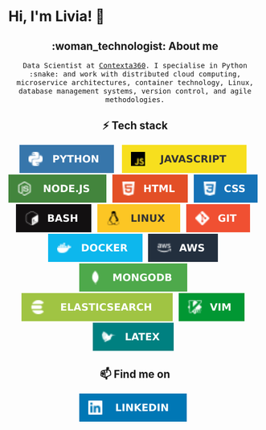 # Hi, I'm Livia! 👋

<h2  align="center">:woman_technologist: About me</h2>
<p align="center">
  <samp>Data Scientist at <a href="https://contexta360.com/">Contexta360</a>. I specialise in Python :snake: and work with distributed cloud computing, microservice architectures, container technology, Linux, database management systems, version control, and agile methodologies.
  </samp>
</p>

<h2 align="center">⚡ Tech stack</h2>
<p align="center">
  <img src="badges/python.svg" />&nbsp;&nbsp;&nbsp;
  <img src="badges/javascript.svg" />&nbsp;&nbsp;
  <img src="badges/nodejs.svg" />&nbsp;&nbsp;
  <img src="badges/html.svg" />&nbsp;&nbsp;
  <img src="badges/css.svg" />&nbsp;&nbsp;
  <img src="badges/bash.svg" />&nbsp;&nbsp;
  <img src="badges/linux.svg" />&nbsp;&nbsp;
  <img src="badges/git.svg" />&nbsp;&nbsp;
  <img src="badges/docker.svg" />&nbsp;&nbsp;
  <img src="badges/aws.svg" />&nbsp;&nbsp;
  <img src="badges/mongodb.svg" />&nbsp;&nbsp;
  <img src="badges/elasticsearch.svg" />&nbsp;&nbsp;
  <img src="badges/vim.svg" />&nbsp;&nbsp;
  <img src="badges/latex.svg" />&nbsp;&nbsp;
</p>

<h2  align="center">📫 Find me on</h2>
<p align="center">
   <a href="https://www.linkedin.com/in/liviakuhn/"><img src="badges/linkedin.svg"></a>&nbsp;&nbsp;
</p>
